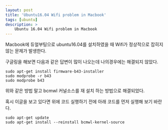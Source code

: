 ```yaml
---
layout: post
title: 'Ubuntu16.04 Wifi problem in Macbook'
tags: [ubuntu]
description: >
    Ubuntu 16.04 Wifi problem in Macbook
---
```


Macbook에 듀얼부팅으로 ubuntu16.04를 설치하였을 때 Wifi가 정상적으로 잡히지 않는 문제가 발생한다.

구글링을 해보면 다음과 같은 답변이 많이 나오는데 나의경우에는 해결되지 않았다. 

```
sudo apt-get install firmware-b43-installer
sudo modprobe -r b43
sudo modprobe b43
```

위와 같은 방법 말고 bcmwl 커널소스를 재 설치 하는 방법으로 해결되었다. 

혹시 이글을 보고 있다면 위에 코드 실행하기 전에 아래 코드를 먼저 실행해 보기 바란다. 

```
sudo apt-get update
sudo apt-get install --reinstall bcmwl-kernel-source
```
